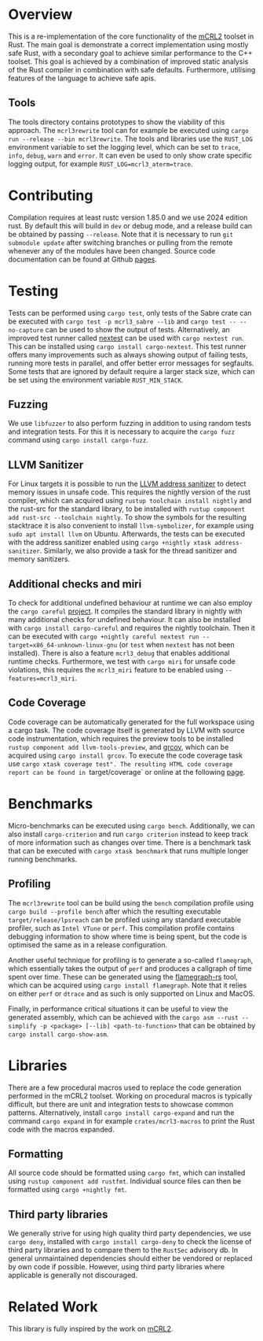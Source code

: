 # Overview

This is a re-implementation of the core functionality of the [mCRL2](https://mcrl2.org) toolset in Rust. The main goal is demonstrate a correct implementation using mostly safe Rust, with a secondary goal to achieve similar performance to the C++ toolset. This goal is achieved by a combination of improved static analysis of the Rust compiler in combination with safe defaults. Furthermore, utilising features of the language to achieve safe apis.

## Tools

The tools directory contains prototypes to show the viability of this approach. The `mcrl3rewrite` tool can for example be executed using `cargo run --release --bin mcrl3rewrite`. The tools and libraries use the `RUST_LOG` environment variable to set the logging level, which can be set to `trace`, `info`, `debug`, `warn` and `error`. It can even be used to only show crate specific logging output, for example `RUST_LOG=mcrl3_aterm=trace`.

# Contributing

Compilation requires at least rustc version 1.85.0 and we use 2024 edition rust. By default this will build in `dev` or debug mode, and a release build can be obtained by passing `--release`. Note that it is necessary to run `git submodule update` after switching branches or pulling from the remote whenever any of the modules have been changed. Source code documentation can be found at Github [pages](https://mlaveaux.github.io/mCRL3/mcrl3/index.html).

# Testing

Tests can be performed using `cargo test`, only tests of the Sabre crate can be executed with `cargo test -p mcrl3_sabre --lib` and `cargo test -- --no-capture` can be used to show the output of tests. Alternatively, an improved test runner called [nextest](https://nexte.st/) can be used with `cargo nextest run`. This can be installed using `cargo install cargo-nextest`. This test runner offers many improvements such as always showing output of failing tests, running more tests in parallel, and offer better error messages for segfaults. Some tests that are ignored by default require a larger stack size, which can be set using the environment variable `RUST_MIN_STACK`.

## Fuzzing

We use `libfuzzer` to also perform fuzzing in addition to using random tests and integration tests. For this it is necessary to acquire the `cargo fuzz` command using `cargo install cargo-fuzz`.

## LLVM Sanitizer

For Linux targets it is  possible to run the [LLVM address sanitizer](https://clang.llvm.org/docs/AddressSanitizer.html) to detect memory issues in unsafe code. This requires the nightly version of the rust compiler, which can acquired using `rustup toolchain install nightly` and the rust-src for the standard library, to be installed with `rustup component add rust-src --toolchain nightly`. To show the symbols for the resulting stacktrace it is also convenient to install `llvm-symbolizer`, for example using `sudo apt install llvm` on Ubuntu. Afterwards, the tests can be executed with the address sanitizer enabled using `cargo +nightly xtask address-sanitizer`. Similarly, we also provide a task for the thread sanitizer and memory sanitizers.

## Additional checks and miri

To check for additional undefined behaviour at runtime we can also employ the `cargo careful` [project](https://github.com/RalfJung/cargo-careful). It compiles the standard library in nightly with many additional checks for undefined behaviour. It can also be installed with `cargo install cargo-careful` and requires the nightly toolchain. Then it can be executed with `cargo +nightly careful nextest run --target=x86_64-unknown-linux-gnu` (or `test` when `nextest` has not been installed). There is also a feature `mcrl3_debug` that enables additional runtime checks. Furthermore, we test with `cargo miri` for unsafe code violations, this requires the `mcrl3_miri` feature to be enabled using `--features=mcrl3_miri`.

## Code Coverage

Code coverage can be automatically generated for the full workspace using a cargo task. The code coverage itself is generated by LLVM with source code instrumentation, which requires the preview tools to be installed `rustup component add llvm-tools-preview`, and [grcov](https://github.com/mozilla/grcov), which can be acquired using `cargo install grcov`. To execute the code coverage task use `cargo xtask coverage test". The resulting HTML code coverage report can be found in `target/coverage` or online at the following [page](https://mlaveaux.github.io/mCRL2-rust/coverage/index.html). 

# Benchmarks

Micro-benchmarks can be executed using `cargo bench`. Additionally, we can also install `cargo-criterion` and run `cargo criterion` instead to keep track of more information such as changes over time. There is a benchmark task that can be executed with `cargo xtask benchmark` that runs multiple longer running benchmarks.

## Profiling

The `mcrl3rewrite` tool can be build using the `bench` compilation profile using `cargo build --profile bench` after which the resulting executable `target/release/lpsreach` can be profiled using any standard executable profiler, such as `Intel VTune` or `perf`. This compilation profile contains debugging information to show where time is being spent, but the code is optimised the same as in a release configuration.

Another useful technique for profiling is to generate a so-called `flamegraph`, which essentially takes the output of `perf` and produces a callgraph of time spent over time. These can be generated using the [flamegraph-rs](https://github.com/flamegraph-rs/flamegraph) tool, which can be acquired using `cargo install flamegraph`. Note that it relies on either `perf` or `dtrace` and as such is only supported on Linux and MacOS.

Finally, in performance critical situations it can be useful to view the generated assembly, which can be achieved with the `cargo asm --rust --simplify -p <package> [--lib] <path-to-function>` that can be obtained by `cargo install cargo-show-asm`.

# Libraries

There are a few procedural macros used to replace the code generation performed in the mCRL2 toolset. Working on procedural macros is typically difficult, but there are unit and integration tests to showcase common patterns. Alternatively, install `cargo install cargo-expand` and run the command `cargo expand` in for example `crates/mcrl3-macros` to print the Rust code with the macros expanded.

## Formatting

All source code should be formatted using `cargo fmt`, which can installed using `rustup component add rustfmt`. Individual source files can then be formatted using `cargo +nightly fmt`.

## Third party libraries

We generally strive for using high quality third party dependencies, we use `cargo deny`, installed with `cargo install cargo-deny` to check the license of third party libraries and to compare them to the `RustSec` advisory db. In general unmaintained dependencies should either be vendored or replaced by own code if possible. However, using third party libraries where applicable is generally not discouraged.

# Related Work

This library is fully inspired by the work on [mCRL2](https://github.com/mCRL2org/mCRL2).
